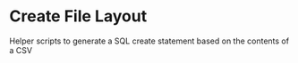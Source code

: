 # Create File Layout

Helper scripts to generate a SQL create statement based on the contents of a CSV

